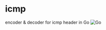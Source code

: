 # icmp
encoder & decoder for icmp header in Go
![Go](https://github.com/m-motawea/icmp/workflows/Go/badge.svg)
